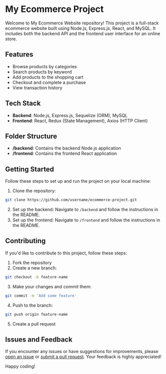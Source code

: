 # My Ecommerce Project

Welcome to My Ecommerce Website repository! This project is a full-stack ecommerce website built using Node.js, Express.js, React, and MySQL. It includes both the backend API and the frontend user interface for an online store.

## Features

- Browse products by categories
- Search products by keyword
- Add products to the shopping cart
- Checkout and complete a purchase
- View transaction history

## Tech Stack

- **Backend**: Node.js, Express.js, Sequelize (ORM), MySQL
- **Frontend**: React, Redux (State Management), Axios (HTTP Client)

## Folder Structure

- **/backend**: Contains the backend Node.js application
- **/frontend**: Contains the frontend React application

## Getting Started

Follow these steps to set up and run the project on your local machine:

1. Clone the repository:

```bash
git clone https://github.com/username/ecommerce-project.git
```

2. Set up the backend: Navigate to `/backend` and follow the instructions in the README.
3. Set up the frontend: Navigate to `/frontend` and follow the instructions in the README.

## Contributing

If you'd like to contribute to this project, follow these steps:

1. Fork the repository
2. Create a new branch:

```bash
git checkout -b feature-name
```

3. Make your changes and commit them:

```bash
git commit -m 'Add some feature'
```

4. Push to the branch:

```bash
git push origin feature-name
```

5. Create a pull request

## Issues and Feedback

If you encounter any issues or have suggestions for improvements, please [open an issue](https://github.com/username/my-ecommerce-app/issues) or [submit a pull request](https://github.com/username/my-ecommerce-app/pulls). Your feedback is highly appreciated!

Happy coding!
